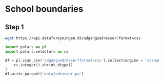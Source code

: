 # School boundaries

## Step 1

```bash
wget https://api.dataforsyningen.dk/adgangsadresser?format=csv
```

```python
import polars as pl
import polars.selectors as cs

df = pl.scan_csv('adgangsadresser?format=csv').collect(engine = 'streaming').with_columns(
    cs.integer().shrink_dtype()
)
df.write_parquet('data/adresser.pq')
```